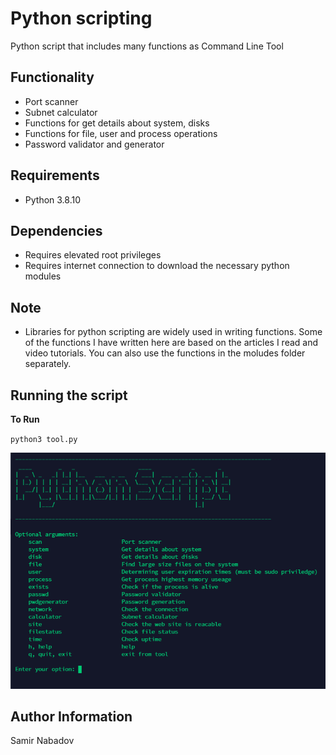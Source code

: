 __Python scripting__
================================

Python script that includes many functions as Command Line Tool

__Functionality__
------------
* Port scanner
* Subnet calculator
* Functions for get details about system, disks
* Functions for file, user and process operations
* Password validator and generator


__Requirements__
------------
* Python 3.8.10

Dependencies
------------
* Requires elevated root privileges
* Requires internet connection to download the necessary python modules

Note
------------
* Libraries for python scripting are widely used in writing functions. Some of the functions I have written here are based on the articles I read and video tutorials. You can also use the functions in the moludes folder separately.

Running the script
----------------------

__To Run__

`python3 tool.py`

![Screenshot](Python-script.PNG)

__Author Information__
------------------

Samir Nabadov
